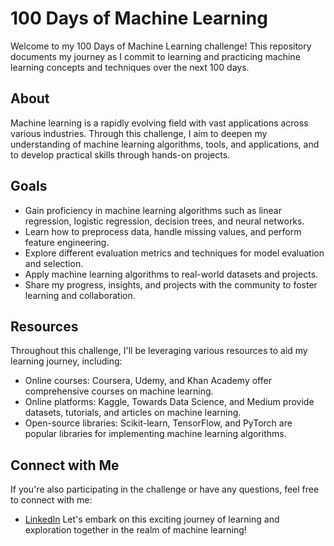 # 100 Days of Machine Learning

Welcome to my 100 Days of Machine Learning challenge! This repository documents my journey as I commit to learning and practicing machine learning concepts and techniques over the next 100 days.

## About

Machine learning is a rapidly evolving field with vast applications across various industries. Through this challenge, I aim to deepen my understanding of machine learning algorithms, tools, and applications, and to develop practical skills through hands-on projects.

## Goals

- Gain proficiency in machine learning algorithms such as linear regression, logistic regression, decision trees, and neural networks.
- Learn how to preprocess data, handle missing values, and perform feature engineering.
- Explore different evaluation metrics and techniques for model evaluation and selection.
- Apply machine learning algorithms to real-world datasets and projects.
- Share my progress, insights, and projects with the community to foster learning and collaboration.

## Resources

Throughout this challenge, I'll be leveraging various resources to aid my learning journey, including:

- Online courses: Coursera, Udemy, and Khan Academy offer comprehensive courses on machine learning.
- Online platforms: Kaggle, Towards Data Science, and Medium provide datasets, tutorials, and articles on machine learning.
- Open-source libraries: Scikit-learn, TensorFlow, and PyTorch are popular libraries for implementing machine learning algorithms.

## Connect with Me

If you're also participating in the challenge or have any questions, feel free to connect with me:

- [LinkedIn](https://www.linkedin.com/in/veera06)
Let's embark on this exciting journey of learning and exploration together in the realm of machine learning!
